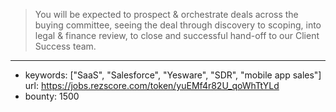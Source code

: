 >You will be expected to prospect & orchestrate deals across the buying committee, seeing the deal through discovery to scoping, into legal & finance review, to close and successful hand-off to our Client Success team. 
------
- keywords: ["SaaS", "Salesforce", "Yesware", "SDR", "mobile app sales"]
url: https://jobs.rezscore.com/token/yuEMf4r82U_qoWhTtYLd
- bounty: 1500
